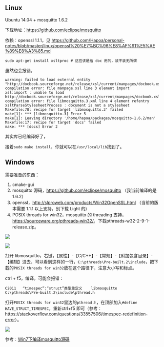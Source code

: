 ## Linux

Ubuntu 14.04 + mosquitto 1.6.2

下载地址：https://github.com/eclipse/mosquitto

依赖：openssl 1.1.1，见 https://github.com/Hapoa/personal-notes/blob/master/linux/openssl%20%E7%BC%96%E8%AF%91%E5%AE%89%E8%A3%85.md

```shell
sudo apt-get install xsltproc # 这应该是给 doc 用的，装不装无所谓
```

虽然也会报错，

```
warning: failed to load external entity "http://docbook.sourceforge.net/release/xsl/current/manpages/docbook.xsl"
compilation error: file manpage.xsl line 3 element import
xsl:import : unable to load http://docbook.sourceforge.net/release/xsl/current/manpages/docbook.xsl
compilation error: file libmosquitto.3.xml line 4 element refentry
xsltParseStylesheetProcess : document is not a stylesheet
Makefile:78: recipe for target 'libmosquitto.3' failed
make[1]: *** [libmosquitto.3] Error 5
make[1]: Leaving directory '/home/hapoa/packages/mosquitto-1.6.2/man'
Makefile:17: recipe for target 'docs' failed
make: *** [docs] Error 2
```

其实库已经编译好了，

接着`sudo make install`，你就可以在`/usr/local/lib`找到了。

## Windows

需要准备的东西：

1. cmake-gui
2. mosquitto 源码，https://github.com/eclipse/mosquitto （我当前编译的是 1.6.2）
3. openssl，http://slproweb.com/products/Win32OpenSSL.html （当前的版本需要 1.1.1 以上支持，别下载 Light 的）
4. POSIX threads for win32，mosquitto 的 threading 支持，<https://sourceware.org/pthreads-win32/>，下载pthreads-w32-2-9-1-release.zip。

![](https://raw.githubusercontent.com/Hapoa/personal-notes/master/_image/008.png)

![](https://raw.githubusercontent.com/Hapoa/personal-notes/master/_image/006.png)

打开 libmosquitto，右键，【属性】-【C/C++】-【常规】-【附加包含目录】-【编辑】进去，可以看到这样的一行，`C:\pthreads\Pre-built.2\include`，把下载的`POSIX threads for win32`放在这个路径下，注意大小写和标点。

ctrl + f5，编译，可能会报错：

```
C2011	“timespec”:“struct”类型重定义	libmosquitto	C:\pthreads\Pre-built.2\include\pthread.h
```

打开`POSIX threads for win32`里边的`pthread.h`，在顶部加入`#define HAVE_STRUCT_TIMESPEC`，重新ctrl+f5 即可（参考：<https://stackoverflow.com/questions/33557506/timespec-redefinition-error>）。

![](https://raw.githubusercontent.com/Hapoa/personal-notes/master/_image/007.png)

参考：[Win7下编译mosquitto源码](https://blog.csdn.net/Netown_Ethereal/article/details/41981103)
